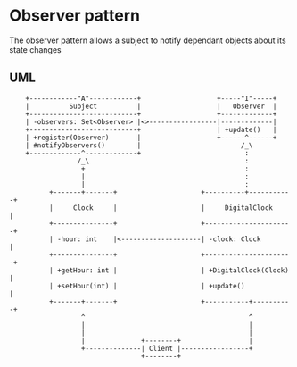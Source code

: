 # Observer pattern #
The observer pattern allows a subject to notify dependant objects about its state changes

## UML ##
        +------------"A"------------+                   +-----"I"-----+
        |          Subject          |                   |   Observer  |
        +---------------------------+                   +-------------+
        | -observers: Set<Observer> |<>-----------------|-------------|
        +---------------------------+                   | +update()   |
        | +register(Observer)       |                   +------^------+
        | #notifyObservers()        |                         /_\
        +-------------^-------------+                          :
                     /_\                                       :
                      +                                        :
                      |                                        :
                      |                                        :
              +-------+-------+                     +----------+-----------+
              |     Clock     |                     |     DigitalClock     |
              +---------------+                     +----------------------+
              | -hour: int    |<--------------------| -clock: Clock        |
              +---------------+                     +----------------------+
              | +getHour: int |                     | +DigitalClock(Clock) |
              | +setHour(int) |                     | +update()            |
              +-------+-------+                     +-----------+----------+
                      ^                                         ^
                      |                                         |
                      |                                         |
                      |              +--------+                 |
                      +--------------| Client |-----------------+
                                     +--------+
